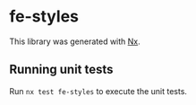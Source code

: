 # fe-styles

This library was generated with [Nx](https://nx.dev).

## Running unit tests

Run `nx test fe-styles` to execute the unit tests.
